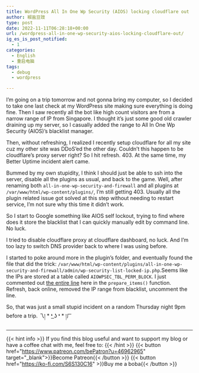 ```yaml
---
title: WordPress All In One Wp Security (AIOS) locking cloudflare out
author: 椒盐豆豉
type: post
date: 2022-11-11T06:28:18+00:00
url: /wordpress-all-in-one-wp-security-aios-locking-cloudflare-out/
ig_es_is_post_notified:
  - 1
categories:
  - English
  - 重启电脑
tags:
  - debug
  - wordpress

---
```


I&#8217;m going on a trip tomorrow and not gonna bring my computer, so I decided to take one last check at my WordPress site making sure everything is doing fine. Then I saw recently all the bot like high count visitors are from a narrow range of IP from Singapore. I thought it&#8217;s just some good old crawler draining up my server, so I casually added the range to All In One Wp Security (AIOS)&#8217;s blacklist manager.

Then, without refreshing, I realized I recently setup cloudflare for all my site cuz my other site was DDoS&#8217;ed the other day. Couldn&#8217;t this happen to be cloudflare&#8217;s proxy server right? So I hit refresh. 403. At the same time, my Better Uptime incident alert came.

Bummed by my own stupidity, I think I should just be able to ssh into the server, disable all the plugins as usual, and back to the game. Well, after renaming both `all-in-one-wp-security-and-firewall` and all plugins at `/var/www/html/wp-content/plugins/`, I&#8217;m still getting 403. Usually all the plugin related issue got solved at this step without needing to restart service, I&#8217;m not sure why this time it didn&#8217;t work.

So I start to Google something like AIOS self lockout, trying to find where does it store the blacklist that I can quickly manually edit by command line. No luck.

I tried to disable cloudflare proxy at cloudflare dashboard, no luck. And I&#8217;m too lazy to switch DNS provider back to where I was using before.

I started to poke around more in the plugin&#8217;s folder, and eventually found the file that did the trick: `/var/www/html/wp-content/plugins/all-in-one-wp-security-and-firewall/admin/wp-security-list-locked-ip.php`.Seems like the IPs are stored at a table called `AIOWPSEC_TBL_PERM_BLOCK`. I just commented out <a rel="noreferrer noopener" href="https://github.com/Arsenal21/all-in-one-wordpress-security/blob/master/all-in-one-wp-security/admin/wp-security-list-permanent-blocked-ip.php#L163" data-type="URL" data-id="https://github.com/Arsenal21/all-in-one-wordpress-security/blob/master/all-in-one-wp-security/admin/wp-security-list-permanent-blocked-ip.php#L163" target="_blank">the entire line</a> here in the `prepare_items()` function. Refresh, back online, removed the IP range from blacklist, uncomment the line.

So, that was just a small stupid incident on a random Thursday night 9pm before a trip. 乁། \* ❛ ͟ʖ ❛ \* །ㄏ

---
{{< hint info >}}
If you find this blog useful and want to support my blog or have a coffee chat with me, feel free to:
{{< /hint >}}
{{< button href="https://www.patreon.com/bePatron?u=46962965" target="_blank">}}Become Patreon{{< /button >}}
{{< button href="https://ko-fi.com/S6S130C16" >}}Buy me a boba{{< /button >}}